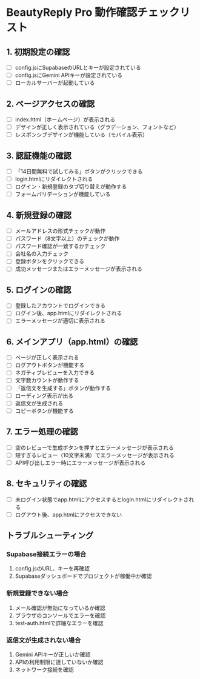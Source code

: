 # BeautyReply Pro 動作確認チェックリスト

## 1. 初期設定の確認
- [ ] config.jsにSupabaseのURLとキーが設定されている
- [ ] config.jsにGemini APIキーが設定されている
- [ ] ローカルサーバーが起動している

## 2. ページアクセスの確認
- [ ] index.html（ホームページ）が表示される
- [ ] デザインが正しく表示されている（グラデーション、フォントなど）
- [ ] レスポンシブデザインが機能している（モバイル表示）

## 3. 認証機能の確認
- [ ] 「14日間無料で試してみる」ボタンがクリックできる
- [ ] login.htmlにリダイレクトされる
- [ ] ログイン・新規登録のタブ切り替えが動作する
- [ ] フォームバリデーションが機能している

## 4. 新規登録の確認
- [ ] メールアドレスの形式チェックが動作
- [ ] パスワード（8文字以上）のチェックが動作
- [ ] パスワード確認が一致するかチェック
- [ ] 会社名の入力チェック
- [ ] 登録ボタンをクリックできる
- [ ] 成功メッセージまたはエラーメッセージが表示される

## 5. ログインの確認
- [ ] 登録したアカウントでログインできる
- [ ] ログイン後、app.htmlにリダイレクトされる
- [ ] エラーメッセージが適切に表示される

## 6. メインアプリ（app.html）の確認
- [ ] ページが正しく表示される
- [ ] ログアウトボタンが機能する
- [ ] ネガティブレビューを入力できる
- [ ] 文字数カウントが動作する
- [ ] 「返信文を生成する」ボタンが動作する
- [ ] ローディング表示が出る
- [ ] 返信文が生成される
- [ ] コピーボタンが機能する

## 7. エラー処理の確認
- [ ] 空のレビューで生成ボタンを押すとエラーメッセージが表示される
- [ ] 短すぎるレビュー（10文字未満）でエラーメッセージが表示される
- [ ] API呼び出しエラー時にエラーメッセージが表示される

## 8. セキュリティの確認
- [ ] 未ログイン状態でapp.htmlにアクセスするとlogin.htmlにリダイレクトされる
- [ ] ログアウト後、app.htmlにアクセスできない

## トラブルシューティング

### Supabase接続エラーの場合
1. config.jsのURL、キーを再確認
2. Supabaseダッシュボードでプロジェクトが稼働中か確認

### 新規登録できない場合
1. メール確認が無効になっているか確認
2. ブラウザのコンソールでエラーを確認
3. test-auth.htmlで詳細なエラーを確認

### 返信文が生成されない場合
1. Gemini APIキーが正しいか確認
2. APIの利用制限に達していないか確認
3. ネットワーク接続を確認
